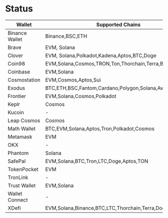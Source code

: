 

# Status


|Wallet| Supported Chains | Not Implemented | Source |
|--|--|--|--|
| Binance Wallet | Binance,BSC,ETH | - | https://www.bnbchain.org/en/binance-wallet |
| Brave | EVM, Solana | - | https://brave.com/wallet/ |
| Clover | EVM, Solana,Polkadot,Kadena,Aptos,BTC,Doge | Polkadot,Kadena,Aptos,BTC,Doge | https://wallet.clover.finance |
| Coin98 | EVM,Solana,Cosmos,TRON,Ton,Thorchain,Terra,BTC | Cosmos,TRON,Ton,Thorchain,Terra,BTC | https://coin98.com/wallet |
| Coinbase | EVM,Solana | - | https://www.coinbase.com/wallet |
| Cosmostation | EVM,Cosmos,Aptos,Sui | Aptos,Sui | https://cosmostation.io/ |
| Exodus | BTC,ETH,BSC,Fantom,Cardano,Polygon,Solana,Avax,Algorand | BTC,Fantom,Cardano,Algorand | https://www.exodus.com/ |
| Frontier | EVM,Solana,Cosmos,Polkadot | Cosmos,Polkadot | https://frontier.xyz/ |
| Keplr | Cosmos | - | https://www.keplr.app/ |
| Kucoin | - | - | https://kuwallet.com/ |
| Leap Cosmos | Cosmos | Cosmos | https://www.leapwallet.io/cosmos |
| Math Wallet | BTC,EVM,Solana,Aptos,Tron,Polkadot,Cosmos | BTC,Aptos,Tron,Polkadot,Cosmos | https://mathwallet.org/en-us/ |
| Metamask | EVM | - | - |
| OKX | - | - | https://www.okx.com/web3 |
| Phantom | Solana | - | - |
| SafePal | EVM,Solana,BTC,Tron,LTC,Doge,Aptos,TON | BTC,Tron,LTC,Doge,Aptos,TON | https://www.safepal.com/ |
| TokenPocket | EVM | - | https://extension.tokenpocket.pro/#/ |
| TronLink | - | - | - |
| Trust Wallet | EVM,Solana | Solana | https://trustwallet.com/ |
| Wallet Connect | - | - | - |
| XDefi | EVM,Solana,Binance,BTC,LTC,Thorchain,Terra,Doge | Doge | https://www.xdefi.io/ |




